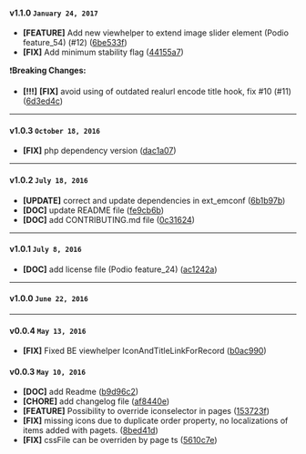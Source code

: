 
#### v1.1.0 `January 24, 2017`
- **[FEATURE]** Add new viewhelper to extend image slider element (Podio feature_54) (#12) ([6be533f](https://github.com/t3kit/t3kit_extension_tools/commit/6be533f))
- **[FIX]** Add minimum stability flag ([44155a7](https://github.com/t3kit/t3kit_extension_tools/commit/44155a7))

:heavy_exclamation_mark:**Breaking Changes:**
- **[!!!]** **[FIX]** avoid using of outdated realurl encode title hook, fix #10 (#11) ([6d3ed4c](https://github.com/t3kit/t3kit_extension_tools/commit/6d3ed4c))

***

#### v1.0.3 `October 18, 2016`
- **[FIX]** php dependency version ([dac1a07](https://github.com/t3kit/t3kit_extension_tools/commit/dac1a07))

***

#### v1.0.2 `July 18, 2016`
- **[UPDATE]** correct and update dependencies in ext_emconf ([6b1b97b](https://github.com/t3kit/t3kit_extension_tools/commit/6b1b97b))
- **[DOC]** update README file ([fe9cb6b](https://github.com/t3kit/t3kit_extension_tools/commit/fe9cb6b))
- **[DOC]** add CONTRIBUTING.md file ([0c31624](https://github.com/t3kit/t3kit_extension_tools/commit/0c31624))

***

#### v1.0.1 `July 8, 2016`
- **[DOC]** add license file (Podio feature_24) ([ac1242a](https://github.com/t3kit/t3kit_extension_tools/commit/ac1242a))

***

#### v1.0.0 `June 22, 2016`

***
#### v0.0.4 `May 13, 2016`
- **[FIX]** Fixed BE viewhelper IconAndTitleLinkForRecord ([b0ac990](https://github.com/t3kit/t3kit_extension_tools/commit/b0ac990))

#### v0.0.3 `May 10, 2016`
- **[DOC]** add Readme ([b9d96c2](https://github.com/t3kit/t3kit_extension_tools/commit/b9d96c2))
- **[CHORE]** add changelog file ([af8440e](https://github.com/t3kit/t3kit_extension_tools/commit/af8440e))
- **[FEATURE]** Possibility to override iconselector in pages ([153723f](https://github.com/t3kit/t3kit_extension_tools/commit/153723f))
- **[FIX]** missing icons due to duplicate order property, no localizations of items added with pagets. ([8bed41d](https://github.com/t3kit/t3kit_extension_tools/commit/8bed41d))
- **[FIX]** cssFile can be overriden by page ts ([5610c7e](https://github.com/t3kit/t3kit_extension_tools/commit/5610c7e))


